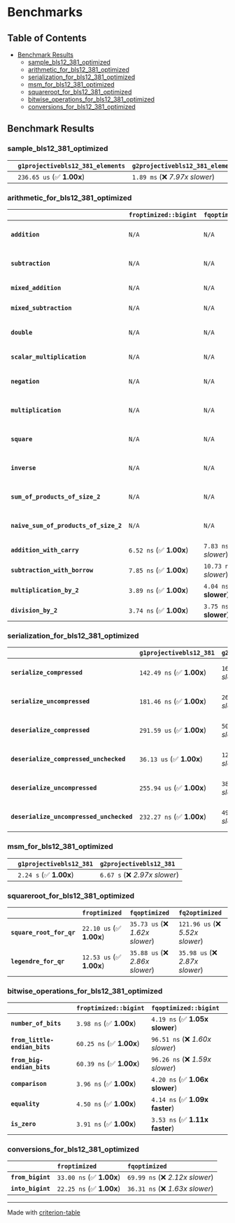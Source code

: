 # Benchmarks

## Table of Contents

- [Benchmark Results](#benchmark-results)
    - [sample_bls12_381_optimized](#sample_bls12_381_optimized)
    - [arithmetic_for_bls12_381_optimized](#arithmetic_for_bls12_381_optimized)
    - [serialization_for_bls12_381_optimized](#serialization_for_bls12_381_optimized)
    - [msm_for_bls12_381_optimized](#msm_for_bls12_381_optimized)
    - [squareroot_for_bls12_381_optimized](#squareroot_for_bls12_381_optimized)
    - [bitwise_operations_for_bls12_381_optimized](#bitwise_operations_for_bls12_381_optimized)
    - [conversions_for_bls12_381_optimized](#conversions_for_bls12_381_optimized)

## Benchmark Results

### sample_bls12_381_optimized

|        | `g1projectivebls12_381_elements`          | `g2projectivebls12_381_elements`           |
|:-------|:------------------------------------------|:------------------------------------------ |
|        | `236.65 us` (✅ **1.00x**)                 | `1.89 ms` (❌ *7.97x slower*)               |

### arithmetic_for_bls12_381_optimized

|                                       | `froptimized::bigint`          | `fqoptimized::bigint`           | `g1projectivebls12_381`          | `g2projectivebls12_381`          | `fq2optimized`                   | `fq12optimized`                   | `fqoptimized`                    | `froptimized`                     |
|:--------------------------------------|:-------------------------------|:--------------------------------|:---------------------------------|:---------------------------------|:---------------------------------|:----------------------------------|:---------------------------------|:--------------------------------- |
| **`addition`**                        | `N/A`                          | `N/A`                           | `1.12 us` (✅ **1.00x**)          | `3.57 us` (❌ *3.19x slower*)     | `24.12 ns` (🚀 **46.38x faster**) | `177.62 ns` (🚀 **6.30x faster**)  | `17.22 ns` (🚀 **64.95x faster**) | `8.18 ns` (🚀 **136.79x faster**)  |
| **`subtraction`**                     | `N/A`                          | `N/A`                           | `1.15 us` (✅ **1.00x**)          | `3.61 us` (❌ *3.13x slower*)     | `27.79 ns` (🚀 **41.52x faster**) | `173.12 ns` (🚀 **6.66x faster**)  | `15.20 ns` (🚀 **75.89x faster**) | `8.55 ns` (🚀 **134.85x faster**)  |
| **`mixed_addition`**                  | `N/A`                          | `N/A`                           | `816.88 ns` (✅ **1.00x**)        | `2.57 us` (❌ *3.15x slower*)     | `N/A`                            | `N/A`                             | `N/A`                            | `N/A`                             |
| **`mixed_subtraction`**               | `N/A`                          | `N/A`                           | `840.62 ns` (✅ **1.00x**)        | `2.61 us` (❌ *3.11x slower*)     | `N/A`                            | `N/A`                             | `N/A`                            | `N/A`                             |
| **`double`**                          | `N/A`                          | `N/A`                           | `562.96 ns` (✅ **1.00x**)        | `1.63 us` (❌ *2.90x slower*)     | `14.23 ns` (🚀 **39.57x faster**) | `103.93 ns` (🚀 **5.42x faster**)  | `7.66 ns` (🚀 **73.48x faster**)  | `5.41 ns` (🚀 **104.08x faster**)  |
| **`scalar_multiplication`**           | `N/A`                          | `N/A`                           | `370.50 us` (✅ **1.00x**)        | `1.14 ms` (❌ *3.07x slower*)     | `N/A`                            | `N/A`                             | `N/A`                            | `N/A`                             |
| **`negation`**                        | `N/A`                          | `N/A`                           | `N/A`                            | `N/A`                            | `19.85 ns` (❌ *3.33x slower*)    | `101.26 ns` (❌ *17.01x slower*)   | `14.80 ns` (❌ *2.49x slower*)    | `5.95 ns` (✅ **1.00x**)           |
| **`multiplication`**                  | `N/A`                          | `N/A`                           | `N/A`                            | `N/A`                            | `197.09 ns` (❌ *5.07x slower*)   | `5.77 us` (❌ *148.55x slower*)    | `70.21 ns` (❌ *1.81x slower*)    | `38.85 ns` (✅ **1.00x**)          |
| **`square`**                          | `N/A`                          | `N/A`                           | `N/A`                            | `N/A`                            | `174.96 ns` (❌ *4.95x slower*)   | `4.05 us` (❌ *114.47x slower*)    | `51.51 ns` (❌ *1.46x slower*)    | `35.34 ns` (✅ **1.00x**)          |
| **`inverse`**                         | `N/A`                          | `N/A`                           | `N/A`                            | `N/A`                            | `13.84 us` (❌ *2.14x slower*)    | `22.98 us` (❌ *3.55x slower*)     | `13.56 us` (❌ *2.10x slower*)    | `6.46 us` (✅ **1.00x**)           |
| **`sum_of_products_of_size_2`**       | `N/A`                          | `N/A`                           | `N/A`                            | `N/A`                            | `436.56 ns` (❌ *5.36x slower*)   | `11.74 us` (❌ *144.29x slower*)   | `94.18 ns` (❌ *1.16x slower*)    | `81.38 ns` (✅ **1.00x**)          |
| **`naive_sum_of_products_of_size_2`** | `N/A`                          | `N/A`                           | `N/A`                            | `N/A`                            | `420.52 ns` (❌ *5.16x slower*)   | `11.67 us` (❌ *143.04x slower*)   | `137.07 ns` (❌ *1.68x slower*)   | `81.57 ns` (✅ **1.00x**)          |
| **`addition_with_carry`**             | `6.52 ns` (✅ **1.00x**)        | `7.83 ns` (❌ *1.20x slower*)    | `N/A`                            | `N/A`                            | `N/A`                            | `N/A`                             | `N/A`                            | `N/A`                             |
| **`subtraction_with_borrow`**         | `7.85 ns` (✅ **1.00x**)        | `10.73 ns` (❌ *1.37x slower*)   | `N/A`                            | `N/A`                            | `N/A`                            | `N/A`                             | `N/A`                            | `N/A`                             |
| **`multiplication_by_2`**             | `3.89 ns` (✅ **1.00x**)        | `4.04 ns` (✅ **1.04x slower**)  | `N/A`                            | `N/A`                            | `N/A`                            | `N/A`                             | `N/A`                            | `N/A`                             |
| **`division_by_2`**                   | `3.74 ns` (✅ **1.00x**)        | `3.75 ns` (✅ **1.00x slower**)  | `N/A`                            | `N/A`                            | `N/A`                            | `N/A`                             | `N/A`                            | `N/A`                             |

### serialization_for_bls12_381_optimized

|                                          | `g1projectivebls12_381`          | `g2projectivebls12_381`          | `froptimized`                      | `fqoptimized`                      | `fq2optimized`                      | `fq12optimized`                   |
|:-----------------------------------------|:---------------------------------|:---------------------------------|:-----------------------------------|:-----------------------------------|:------------------------------------|:--------------------------------- |
| **`serialize_compressed`**               | `142.49 ns` (✅ **1.00x**)        | `168.10 ns` (❌ *1.18x slower*)   | `30.11 ns` (🚀 **4.73x faster**)    | `43.76 ns` (🚀 **3.26x faster**)    | `97.88 ns` (✅ **1.46x faster**)     | `631.93 ns` (❌ *4.43x slower*)    |
| **`serialize_uncompressed`**             | `181.46 ns` (✅ **1.00x**)        | `269.61 ns` (❌ *1.49x slower*)   | `30.06 ns` (🚀 **6.04x faster**)    | `49.42 ns` (🚀 **3.67x faster**)    | `97.87 ns` (🚀 **1.85x faster**)     | `632.01 ns` (❌ *3.48x slower*)    |
| **`deserialize_compressed`**             | `291.59 us` (✅ **1.00x**)        | `503.98 us` (❌ *1.73x slower*)   | `47.49 ns` (🚀 **6139.61x faster**) | `94.55 ns` (🚀 **3084.05x faster**) | `180.51 ns` (🚀 **1615.37x faster**) | `1.27 us` (🚀 **229.28x faster**)  |
| **`deserialize_compressed_unchecked`**   | `36.13 us` (✅ **1.00x**)         | `122.85 us` (❌ *3.40x slower*)   | `47.45 ns` (🚀 **761.47x faster**)  | `82.89 ns` (🚀 **435.86x faster**)  | `206.03 ns` (🚀 **175.36x faster**)  | `1.27 us` (🚀 **28.47x faster**)   |
| **`deserialize_uncompressed`**           | `255.94 us` (✅ **1.00x**)        | `381.58 us` (❌ *1.49x slower*)   | `47.40 ns` (🚀 **5400.21x faster**) | `93.81 ns` (🚀 **2728.36x faster**) | `205.60 ns` (🚀 **1244.88x faster**) | `1.27 us` (🚀 **201.17x faster**)  |
| **`deserialize_uncompressed_unchecked`** | `232.27 ns` (✅ **1.00x**)        | `499.77 ns` (❌ *2.15x slower*)   | `47.40 ns` (🚀 **4.90x faster**)    | `82.80 ns` (🚀 **2.81x faster**)    | `205.70 ns` (✅ **1.13x faster**)    | `1.12 us` (❌ *4.82x slower*)      |

### msm_for_bls12_381_optimized

|        | `g1projectivebls12_381`          | `g2projectivebls12_381`           |
|:-------|:---------------------------------|:--------------------------------- |
|        | `2.24 s` (✅ **1.00x**)           | `6.67 s` (❌ *2.97x slower*)       |

### squareroot_for_bls12_381_optimized

|                          | `froptimized`            | `fqoptimized`                   | `fq2optimized`                    |
|:-------------------------|:-------------------------|:--------------------------------|:--------------------------------- |
| **`square_root_for_qr`** | `22.10 us` (✅ **1.00x**) | `35.73 us` (❌ *1.62x slower*)   | `121.96 us` (❌ *5.52x slower*)    |
| **`legendre_for_qr`**    | `12.53 us` (✅ **1.00x**) | `35.88 us` (❌ *2.86x slower*)   | `35.98 us` (❌ *2.87x slower*)     |

### bitwise_operations_for_bls12_381_optimized

|                               | `froptimized::bigint`          | `fqoptimized::bigint`            |
|:------------------------------|:-------------------------------|:-------------------------------- |
| **`number_of_bits`**          | `3.98 ns` (✅ **1.00x**)        | `4.19 ns` (✅ **1.05x slower**)   |
| **`from_little-endian_bits`** | `60.25 ns` (✅ **1.00x**)       | `96.51 ns` (❌ *1.60x slower*)    |
| **`from_big-endian_bits`**    | `60.39 ns` (✅ **1.00x**)       | `96.26 ns` (❌ *1.59x slower*)    |
| **`comparison`**              | `3.96 ns` (✅ **1.00x**)        | `4.20 ns` (✅ **1.06x slower**)   |
| **`equality`**                | `4.50 ns` (✅ **1.00x**)        | `4.14 ns` (✅ **1.09x faster**)   |
| **`is_zero`**                 | `3.91 ns` (✅ **1.00x**)        | `3.53 ns` (✅ **1.11x faster**)   |

### conversions_for_bls12_381_optimized

|                   | `froptimized`            | `fqoptimized`                    |
|:------------------|:-------------------------|:-------------------------------- |
| **`from_bigint`** | `33.00 ns` (✅ **1.00x**) | `69.99 ns` (❌ *2.12x slower*)    |
| **`into_bigint`** | `22.25 ns` (✅ **1.00x**) | `36.31 ns` (❌ *1.63x slower*)    |

---
Made with [criterion-table](https://github.com/nu11ptr/criterion-table)

